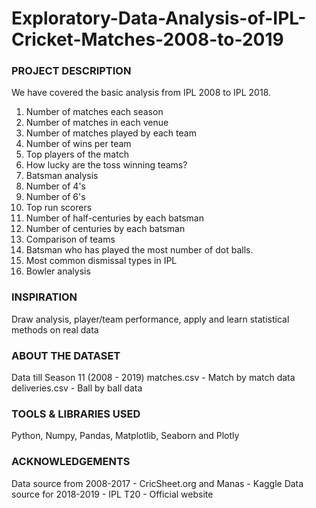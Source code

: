 # Exploratory-Data-Analysis-of-IPL-Cricket-Matches-2008-to-2019
### PROJECT DESCRIPTION

We have covered the basic analysis from IPL 2008 to IPL 2018.

1. Number of matches each season
2. Number of matches in each venue
3. Number of matches played by each team
4. Number of wins per team
5. Top players of the match
6. How lucky are the toss winning teams?
7. Batsman analysis
8. Number of 4's
9. Number of 6's
10. Top run scorers
11. Number of half-centuries by each batsman
12. Number of centuries by each batsman
13. Comparison of teams
14. Batsman who has played the most number of dot balls.
15. Most common dismissal types in IPL
16. Bowler analysis

### INSPIRATION
Draw analysis, player/team performance, apply and learn statistical methods on real data

### ABOUT THE DATASET
Data till Season 11 (2008 - 2019)
matches.csv - Match by match data
deliveries.csv - Ball by ball data

### TOOLS & LIBRARIES USED
Python, Numpy, Pandas, Matplotlib, Seaborn and Plotly

### ACKNOWLEDGEMENTS
Data source from 2008-2017 - CricSheet.org and Manas - Kaggle
Data source for 2018-2019 - IPL T20 - Official website
